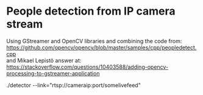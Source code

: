 # People detection from IP camera stream



Using GStreamer and OpenCV libraries and combining the code from:   
https://github.com/opencv/opencv/blob/master/samples/cpp/peopledetect.cpp   
and Mikael Lepistö answer at:  
https://stackoverflow.com/questions/10403588/adding-opencv-processing-to-gstreamer-application  

./detector --link="rtsp://cameraip:port/somelivefeed"


